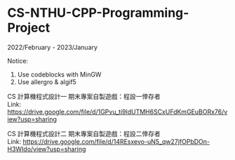 # CS-NTHU-CPP-Programming-Project

2022/February - 2023/January

Notice:
1. Use codeblocks with MinGW
2. Use allergro & algif5

CS 計算機程式設計一 期末專案自製遊戲：程設一倖存者  
Link:
https://drive.google.com/file/d/1GPvu_ti9ldUTMH6SCxUFdKmGEuBORx76/view?usp=sharing

CS 計算機程式設計二 期末專案自製遊戲：程設二倖存者  
Link:
https://drive.google.com/file/d/14REsxevo-uN5_qw27jfOPbDOn-H3WIdo/view?usp=sharing
